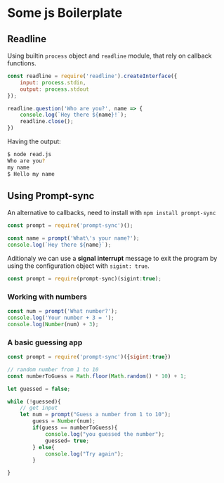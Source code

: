 # Some js Boilerplate

## Readline

Using builtin ```process``` object and ```readline``` module, that rely on callback functions.

```js
const readline = require('readline').createInterface({
    input: process.stdin,
    output: process.stdout
});

readline.question('Who are you?', name => {
    console.log(`Hey there ${name}!`);
    readline.close();
})
```
Having the output:
```bash
$ node read.js
Who are you?
my name
$ Hello my name
```

## Using Prompt-sync
An alternative to callbacks, need to install with ```npm install prompt-sync``` 

```js
const prompt = require('prompt-sync')();

const name = prompt('What\'s your name?');
console.log(`Hey there ${name}`);
```
Aditionaly we can use a **signal interrupt** message to exit the program by using the configuration object with ```sigint: true```.
```js
const prompt = require(prompt-sync)(sigint:true);
```

### Working with numbers
```js 
const num = prompt('What number?');
console.log('Your number + 3 = ');
console.log(Number(num) + 3);
```
### A basic guessing app
```js
const prompt = require('prompt-sync')({sigint:true})

// random number from 1 to 10
const numberToGuess = Math.floor(Math.random() * 10) + 1;

let guessed = false;

while (!guessed){
    // get input
    let num = prompt("Guess a number from 1 to 10");
        guess = Number(num);
        if(guess == numberToGuess){
            console.log("you guessed the number");
            guessed= true;
        } else{
            console.log("Try again");
        }

}
```

